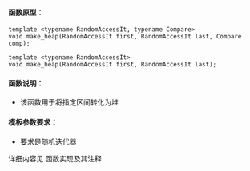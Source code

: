 
#### 函数原型：
```
template <typename RandomAccessIt, typename Compare>
void make_heap(RandomAccessIt first, RandomAccessIt last, Compare comp);

template <typename RandomAccessIt>
void make_heap(RandomAccessIt first, RandomAccessIt last);
```

#### 函数说明：
* 该函数用于将指定区间转化为堆

#### 模板参数要求：
* 要求是随机迭代器

详细内容见 函数实现及其注释


